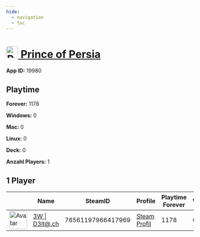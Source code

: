```yaml
---
hide:
  - navigation
  - toc
---
```

#  <a href="https://steamdb.info/app/19980"><img src="https://media.steampowered.com/steamcommunity/public/images/apps/19980/2b404bd60fb97a9c1eabb9d4a573909c014a23fd.jpg" alt="Prince of Persia" style="width:32px;height:32px;border-radius:4px;" /> Prince of Persia</a>

**App ID:** 19980

## Playtime

**Forever:** 1178

**Windows:** 0

**Mac:** 0

**Linux:** 0

**Deck:** 0

**Anzahl Players:** 1
## 1 Player

<table id="charts-table" class="display" style="width:100%">
            <thead>
                <tr>
                    <th></th>
                    <th>Name</th>
                    <th>SteamID</th>
                    <th>Profile</th>
                    <th>Playtime Forever</th>
                    <th>Windows</th>
                    <th>Mac</th>
                    <th>Linux</th>
                    <th>Deck</th>
                    <th>Last Played</th>
                    <th>Playtime 2 Weeks</th>
                </tr>
            </thead>
            <tbody>
        <tr>
<td><a href="https://steamcommunity.com/id/3wd3lta/" target="_blank"><img src="https://avatars.steamstatic.com/363ea361fc7ff2a14a2a780a5e15e66cee03e434_full.jpg" alt="Avatar" style="width:48px;height:48px;border-radius:4px;"></a></td><td><a href="/player/76561197966417969">3W | D3lt@.ch</a></td><td>76561197966417969</td><td><a href="https://steamcommunity.com/id/3wd3lta/" target="_blank">Steam Profil</a></td><td>1178</td><td>0</td><td>0</td><td>0</td><td>0</td><td>1369486759</td><td></td></tr>
</tbody>
</table>
